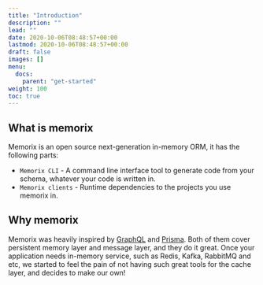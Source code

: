 ```yaml
---
title: "Introduction"
description: ""
lead: ""
date: 2020-10-06T08:48:57+00:00
lastmod: 2020-10-06T08:48:57+00:00
draft: false
images: []
menu:
  docs:
    parent: "get-started"
weight: 100
toc: true
---
```


## What is memorix

Memorix is an open source next-generation in-memory ORM, it has the following parts:

- `Memorix CLI` - A command line interface tool to generate code from your schema, whatever your code is written in.
- `Memorix clients` - Runtime dependencies to the projects you use memorix in.

## Why memorix

Memorix was heavily inspired by [GraphQL](https://graphql.org/) and [Prisma](https://www.prisma.io/).
Both of them cover persistent memory layer and message layer, and they do it great.
Once your application needs in-memory service, such as Redis, Kafka, RabbitMQ and etc, we started to feel the pain of not having such great tools for the cache layer, and decides to make our own!
